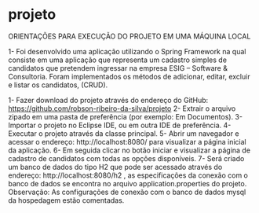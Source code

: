 # projeto
ORIENTAÇÕES PARA EXECUÇÃO DO PROJETO EM UMA MÁQUINA LOCAL

1-	Foi desenvolvido uma aplicação utilizando o Spring Framework na qual consiste em uma aplicação que representa um cadastro simples de candidatos que pretendem ingressar na empresa ESIG – Software & Consultoria. Foram implementados os métodos de adicionar, editar, excluir e listar os candidatos, (CRUD).

1-	Fazer download do projeto através do endereço do GitHub: https://github.com/robson-ribeiro-da-silva/projeto
2-	Extrair o arquivo zipado em uma pasta de preferência (por exemplo: Em Documentos).
3-	Importar o projeto no Eclipse IDE, ou em outra IDE de preferência.
4-	Executar o projeto através da classe principal.
5-	Abrir um navegador e acessar o endereço: http://localhost:8080/ para visualizar a página inicial da aplicação.
6-	Em seguida clicar no botão iniciar e visualizar a página de cadastro de candidatos com todas as opções disponíveis. 
7-	Será criado um banco de dados do tipo H2 que pode ser acessado através do endereço: http://localhost:8080/h2 , as especificações da conexão com o banco de dados se encontra no arquivo application.properties do projeto. Observação: As configurações de conexão com o banco de dados mysql da hospedagem estão comentadas. 
